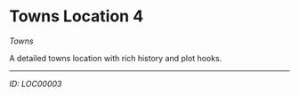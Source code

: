 # Towns Location 4

*Towns*

A detailed towns location with rich history and plot hooks.

---
*ID: LOC00003*